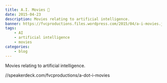 ```yaml
---
title: A.I. Movies 🎥
date: 2015-04-23
description: Movies relating to artificial intelligence.
banner: https://fvcproductions.files.wordpress.com/2015/04/a-i-movies.jpeg
tags:
    - AI
    - artificial intelligence
    - movies
categories:
    - blog
---
```


Movies relating to artificial intelligence.

//speakerdeck.com/fvcproductions/a-dot-i-movies
